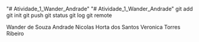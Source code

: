"# Atividade_1_Wander_Andrade" 
"# Atividade_1_Wander_Andrade" 
git add
git init
git push
git status
git log
git remote

Wander de Souza Andrade
Nicolas Horta dos Santos
Veronica Torres Ribeiro
